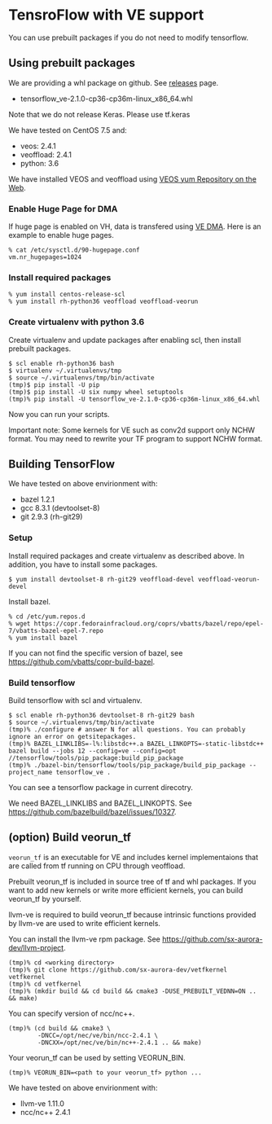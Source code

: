 # TensroFlow with VE support

You can use prebuilt packages if you do not need to modify tensorflow.

## Using prebuilt packages

We are providing a whl package on github. See [releases](https://github.com/sx-aurora-dev/tensorflow/releases) page.

- tensorflow_ve-2.1.0-cp36-cp36m-linux_x86_64.whl

Note that we do not release Keras. Please use tf.keras

We have tested on CentOS 7.5 and:

- veos: 2.4.1
- veoffload: 2.4.1
- python: 3.6

We have installed VEOS and veoffload using [VEOS yum Repository on the
Web](https://sx-aurora.github.io/posts/VEOS-yum-repository/).

### Enable Huge Page for DMA

If huge page is enabled on VH, data is transfered using [VE
DMA](https://veos-sxarr-nec.github.io/libsysve/group__vedma.html).  Here is an
example to enable huge pages.

    % cat /etc/sysctl.d/90-hugepage.conf
    vm.nr_hugepages=1024

### Install required packages

```
% yum install centos-release-scl
% yum install rh-python36 veoffload veoffload-veorun
```

### Create virtualenv with python 3.6

Create virtualenv and update packages after enabling scl, then install prebuilt
packages.

```
$ scl enable rh-python36 bash
$ virtualenv ~/.virtualenvs/tmp
$ source ~/.virtualenvs/tmp/bin/activate
(tmp)$ pip install -U pip
(tmp)$ pip install -U six numpy wheel setuptools
(tmp)% pip install -U tensorflow_ve-2.1.0-cp36-cp36m-linux_x86_64.whl
```

Now you can run your scripts.

Important note: Some kernels for VE such as conv2d support only NCHW format.
You may need to rewrite your TF program to support NCHW format.


## Building TensorFlow

We have tested on above envirionment with:

- bazel 1.2.1
- gcc 8.3.1 (devtoolset-8)
- git 2.9.3 (rh-git29)


### Setup

Install required packages and create virtualenv as described above. In
addition, you have to install some packages.

```
$ yum install devtoolset-8 rh-git29 veoffload-devel veoffload-veorun-devel
```

Install bazel.

```
% cd /etc/yum.repos.d
% wget https://copr.fedorainfracloud.org/coprs/vbatts/bazel/repo/epel-7/vbatts-bazel-epel-7.repo
% yum install bazel
```

If you can not find the specific version of bazel, see https://github.com/vbatts/copr-build-bazel.

### Build tensorflow

Build tensorflow with scl and virtualenv.

```
$ scl enable rh-python36 devtoolset-8 rh-git29 bash
$ source ~/.virtualenvs/tmp/bin/activate
(tmp)% ./configure # answer N for all questions. You can probably ignore an error on getsitepackages.
(tmp)% BAZEL_LINKLIBS=-l%:libstdc++.a BAZEL_LINKOPTS=-static-libstdc++ bazel build --jobs 12 --config=ve --config=opt //tensorflow/tools/pip_package:build_pip_package
(tmp)% ./bazel-bin/tensorflow/tools/pip_package/build_pip_package --project_name tensorflow_ve .
```

You can see a tensorflow package in current direcotry.

We need BAZEL_LINKLIBS and BAZEL_LINKOPTS. See https://github.com/bazelbuild/bazel/issues/10327.

## (option) Build veorun_tf

`veorun_tf` is an executable for VE and includes kernel implementaions that are
called from tf running on CPU through veoffload.

Prebuilt veorun_tf is included in source tree of tf and whl packages. If you
want to add new kernels or write more efficient kernels, you can build
veorun_tf by yourself.

llvm-ve is required to build veorun_tf because intrinsic functions provided by
llvm-ve are used to write efficient kernels.

You can install the llvm-ve rpm package. See
https://github.com/sx-aurora-dev/llvm-project.

```
(tmp)% cd <working directory>
(tmp)% git clone https://github.com/sx-aurora-dev/vetfkernel vetfkernel
(tmp)% cd vetfkernel
(tmp)% (mkdir build && cd build && cmake3 -DUSE_PREBUILT_VEDNN=ON .. && make)
```

You can specify version of ncc/nc++.

```
(tmp)% (cd build && cmake3 \
        -DNCC=/opt/nec/ve/bin/ncc-2.4.1 \
        -DNCXX=/opt/nec/ve/bin/nc++-2.4.1 .. && make)
```

Your veorun_tf can be used by setting VEORUN_BIN.

```
(tmp)% VEORUN_BIN=<path to your veorun_tf> python ...
```

We have tested on above envirionment with:

- llvm-ve 1.11.0
- ncc/nc++ 2.4.1

